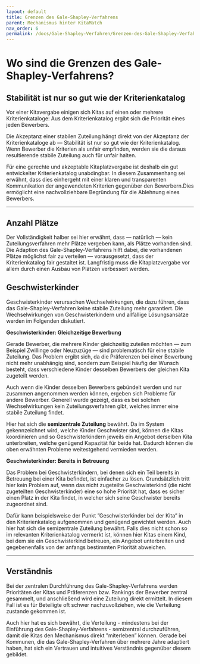 ```yaml
---
layout: default
title: Grenzen des Gale-Shapley-Verfahrens
parent: Mechanismus hinter KitaMatch
nav_order: 6
permalink: /docs/Gale-Shapley-Verfahren/Grenzen-des-Gale-Shapley-Verfahrens
---
```


# Wo sind die Grenzen des Gale-Shapley-Verfahrens?

## Stabilität ist nur so gut wie der Kriterienkatalog

Vor einer Kitavergabe einigen sich Kitas auf einen oder mehrere Kriterienkataloge: Aus dem Kriterienkatalog ergibt sich die Priorität eines jeden Bewerbers. 

Die Akzeptanz einer stabilen Zuteilung hängt direkt von der Akzeptanz der Kriterienkataloge ab — Stabilität ist nur so gut wie der Kriterienkatalog. Wenn Bewerber die Kriterien als unfair empfinden, werden sie die daraus resultierende stabile Zuteilung auch für unfair halten.

Für eine gerechte und akzeptable Kitaplatzvergabe ist deshalb ein gut entwickelter Kriterienkatalog unabdingbar. In diesem Zusammenhang sei erwähnt, dass dies einhergeht mit einer klaren und transparenten Kommunikation der angewendeten Kriterien gegenüber den Bewerbern.Dies ermöglicht eine nachvollziehbare Begründung für die Ablehnung eines Bewerbers.

---

## Anzahl Plätze

Der Vollständigkeit halber sei hier erwähnt, dass — natürlich — kein Zuteilungsverfahren mehr Plätze vergeben kann, als Plätze vorhanden sind. Die Adaption des Gale-Shapley-Verfahrens hilft dabei, die vorhandenen Plätze möglichst fair zu verteilen — vorausgesetzt, dass der Kriterienkatalog fair gestaltet ist. Langfristig muss die Kitaplatzvergabe vor allem durch einen Ausbau von Plätzen verbessert werden.

## Geschwisterkinder

Geschwisterkinder verursachen Wechselwirkungen, die dazu führen, dass das Gale-Shapley-Verfahren keine stabile Zuteilung mehr garantiert. Die Wechselwirkungen von Geschwisterkindern und allfällige Lösungsansätze werden im Folgenden diskutiert. 

**Geschwisterkinder: Gleichzeitige Bewerbung**

Gerade Bewerber, die mehrere Kinder gleichzeitig zuteilen möchten — zum Beispiel Zwillinge oder Neuzuzüge — sind problematisch für eine stabile Zuteilung. Das Problem ergibt sich, da die Präferenzen bei einer Bewerbung nicht mehr unabhängig sind, sondern zum Beispiel häufig der Wunsch besteht, dass verschiedene Kinder desselben Bewerbers der gleichen Kita zugeteilt werden.

Auch wenn die Kinder desselben Bewerbers gebündelt werden und nur zusammen angenommen werden können, ergeben sich Probleme für andere Bewerber. Generell wurde gezeigt, dass es bei solchen Wechselwirkungen kein Zuteilungsverfahren gibt, welches immer eine stabile Zuteilung findet.

Hier hat sich die **semizentrale Zuteilung** bewährt. Da im System gekennzeichnet wird, welche Kinder Geschwister sind, können die Kitas koordinieren und so Geschwisterkindern jeweils ein Angebot derselben Kita unterbreiten, welche genügend Kapazität für beide hat. Dadurch können die oben erwähnten Probleme weitestgehend vermieden werden.

**Geschwisterkinder: Bereits in Betreuung**

Das Problem bei Geschwisterkindern, bei denen sich ein Teil bereits in Betreuung bei einer Kita befindet, ist einfacher zu lösen. Grundsätzlich tritt hier kein Problem auf, wenn das nicht zugeteilte Geschwisterkind (die nicht zugeteilten Geschwisterkinder) eine so hohe Priorität hat, dass es sicher einen Platz in der Kita findet, in welcher sich seine Geschwister bereits zugeordnet sind.

Dafür kann beispielsweise der Punkt ”Geschwisterkinder bei der Kita” in den Kriterienkatalog aufgenommen und genügend gewichtet werden. Auch hier hat sich die semizentrale Zuteilung bewährt. Falls dies nicht schon so im relevanten Kriterienkatalog vermerkt ist, können hier Kitas einem Kind, bei dem sie ein Geschwisterkind betreuen, ein Angebot unterbreiten und gegebenenfalls von der anfangs bestimmten Priorität abweichen. 

---

## Verständnis

Bei der zentralen Durchführung des Gale-Shapley-Verfahrens werden Prioritäten der Kitas und Präferenzen bzw. Rankings der Bewerber zentral gesammelt, und anschließend wird eine Zuteilung direkt ermittelt. In diesem Fall ist es für Beteiligte oft schwer nachzuvollziehen, wie die Verteilung zustande gekommen ist.

Auch hier hat es sich bewährt, die Verteilung - mindestens bei der Einführung des Gale-Shapley-Verfahrens - semizentral durchzuführen, damit die Kitas den Mechanismus  direkt "miterleben” können. Gerade bei Kommunen, die das Gale-Shapley-Verfahren über mehrere Jahre adaptiert haben, hat sich ein Vertrauen und intuitives Verständnis gegenüber diesem gebildet.
